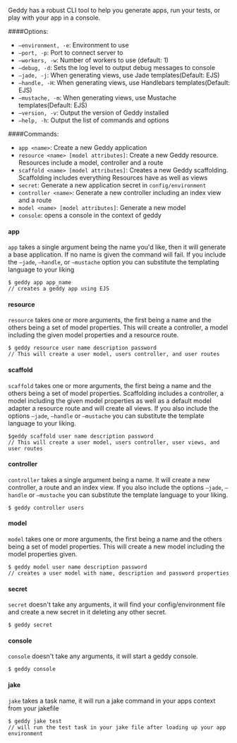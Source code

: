Geddy has a robust CLI tool to help you generate apps, run your tests, or play with your app in a console.

####Options:

- `—environment, -e`: Environment to use
- `—port, -p`: Port to connect server to
- `—workers, -w`: Number of workers to use (default: 1)
- `—debug, -d`: Sets the log level to output debug messages to console
- `—jade, -j`: When generating views, use Jade templates(Default: EJS)
- `—handle, -H`: When generating views, use Handlebars templates(Default: EJS)
- `—mustache, -m`: When generating views, use Mustache templates(Default: EJS)
- `—version, -v`: Output the version of Geddy installed
- `—help, -h`: Output the list of commands and options

####Commands:

- `app <name>`: Create a new Geddy application
- `resource <name> [model attributes]`: Create a new Geddy resource. Resources include a model, controller and a route
- `scaffold <name> [model attributes]`: Creates a new Geddy scaffolding. Scaffolding includes everything Resources have as well as views
- `secret`: Generate a new application secret in `config/environment`
- `controller <name>`: Generate a new controller including an index view and a route
- `model <name> [model attributes]`: Generate a new model
- `console`: opens a console in the context of geddy

#### app
`app` takes a single argument being the name you'd like, then it will generate a base application. If no name is given the command will fail. If you include the `—jade`, `—handle`, or `—mustache` option you can substitute the templating language to your liking

```
$ geddy app app_name
// creates a geddy app using EJS
```

#### resource
`resource` takes one or more arguments, the first being a name and the others being a set of model properties. This will create a controller, a model including the given model properties and a resource route.

```
$ geddy resource user name description password
// This will create a user model, users controller, and user routes
```

#### scaffold
`scaffold` takes one or more arguments, the first being a name and the others being a set of model properties. Scaffolding includes a controller, a model including the given model properties as well as a default model adapter a resource route and will create all views. If you also include the options `—jade`, `—handle` or `—mustache` you can substitute the template language to your liking.

```
$geddy scaffold user name description password
// This will create a user model, users controller, user views, and user routes
```

#### controller
`controller` takes a single argument being a name. It will create a new controller, a route and an index view. If you also include the options `—jade`, `—handle` or `—mustache` you can substitute the template language to your liking.

```
$ geddy controller users
```

#### model
`model` takes one or more arguments, the first being a name and the others being a set of model properties. This will create a new model including the model properties given.

```
$ geddy model user name description password
// creates a user model with name, description and password properties
```

#### secret
`secret` doesn't take any arguments, it will find your config/environment file and create a new secret in it deleting any other secret.

```
$ geddy secret
```

#### console
`console` doesn't take any arguments, it will start a geddy console.

```
$ geddy console
```

#### jake
`jake` takes a task name, it will run a jake command in your apps context from your jakefile

```
$ geddy jake test
// will run the test task in your jake file after loading up your app environment
```
